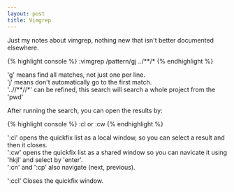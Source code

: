 ```yaml
---
layout: post
title: Vimgrep
---
```


Just my notes about vimgrep, nothing new that isn't better documented elsewhere.

{% highlight console %}
  :vimgrep /pattern/gj ../**/*
{% endhighlight %}

'g' means find all matches, not just one per line.  
'j' means don't automatically go to the first match.  
'..//**//*' can be refined, this search will search a whole project from the 'pwd'  

After running the search, you can open the results by:

{% highlight console %}
  :cl or :cw 
{% endhighlight %}

':cl' opens the quickfix list as a local window, so you can select a result and then it closes.  
':cw' opens the quickfix list as a shared window so you can navicate it using 'hkjl' and select by 'enter'.  
':cn' and ':cp' also navigate (next, previous).  

':ccl' Closes the quickfix window.
<!--more-->
